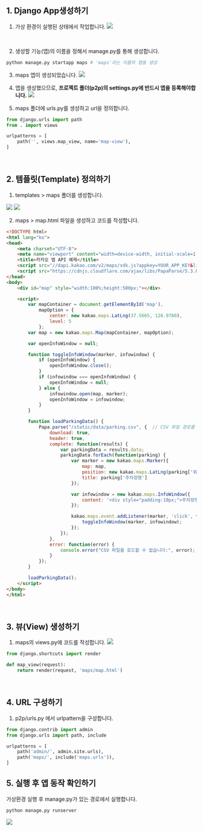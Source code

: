 ## 1. Django App생성하기

1. 가상 환경이 실행된 상태에서 작업합니다.
![](https://i.imgur.com/zEYn8pq.png)

<br>

2. 생성할 기능(앱)의 이름을 정해서 manage.py를 통해 생성합니다.

``` bash
python manage.py startapp maps # 'maps'라는 이름의 앱을 생성
```


3. maps 앱이 생성되었습니다.
![](https://i.imgur.com/Aw5cjG8.png)


4. 앱을 생성했으므로, **프로젝트 폴더(p2p)의 settings.py에 반드시 앱을 등록해야합니다.**
![](https://i.imgur.com/b65Odta.png)



5. maps 폴더에 urls.py를 생성하고 url을 정의합니다.
``` python
from django.urls import path
from . import views

urlpatterns = [	
	path('', views.map_view, name='map-view'),
]
```

<br>

## 2. 템플릿(Template) 정의하기 
1. templates > maps 폴더를 생성합니다.

![](https://i.imgur.com/3tVlLcy.png)
![](https://i.imgur.com/yczSBqk.png)




2. maps > map.html 파일을 생성하고 코드를 작성합니다.
``` html
<!DOCTYPE html>
<html lang="ko">
<head>
    <meta charset="UTF-8">
    <meta name="viewport" content="width=device-width, initial-scale=1.0">
    <title>카카오 맵 API 예제</title>
    <script src="//dapi.kakao.com/v2/maps/sdk.js?appkey=YOUR_APP_KEY&libraries=services"></script>
    <script src="https://cdnjs.cloudflare.com/ajax/libs/PapaParse/5.3.0/papaparse.min.js"></script>
</head>
<body>
    <div id="map" style="width:100%;height:500px;"></div>

    <script>
        var mapContainer = document.getElementById('map'),
            mapOption = { 
                center: new kakao.maps.LatLng(37.5665, 126.9780),
                level: 5
            };
        var map = new kakao.maps.Map(mapContainer, mapOption);

        var openInfoWindow = null;

        function toggleInfoWindow(marker, infowindow) {
            if (openInfoWindow) {
                openInfoWindow.close();
            }
            if (infowindow === openInfoWindow) {
                openInfoWindow = null;
            } else {
                infowindow.open(map, marker);
                openInfoWindow = infowindow;
            }
        }

        function loadParkingData() {
            Papa.parse("/static/data/parking.csv", {  // CSV 파일 경로를 설정
                download: true,
                header: true,
                complete: function(results) {
                    var parkingData = results.data;
                    parkingData.forEach(function(parking) {
                        var marker = new kakao.maps.Marker({
                            map: map,
                            position: new kakao.maps.LatLng(parking['위도'], parking['경도']),
                            title: parking['주차장명']
                        });

                        var infowindow = new kakao.maps.InfoWindow({
                            content: '<div style="padding:10px;">주차장명: ' + parking['주차장명'] + '<br>주소: ' + parking['주소'] + '</div>'
                        });

                        kakao.maps.event.addListener(marker, 'click', function() {
                            toggleInfoWindow(marker, infowindow);
                        });
                    });
                },
                error: function(error) {
                    console.error("CSV 파일을 로드할 수 없습니다:", error);
                }
            });
        }

        loadParkingData();
    </script>
</body>
</html>
```

<br>

## 3. 뷰(View) 생성하기 

1. maps의 views.py에 코드를 작성합니다.
![](https://i.imgur.com/ih7FSzJ.png)

``` python
from django.shortcuts import render

def map_view(request):
    return render(request, 'maps/map.html')

```


<br>

## 4. URL 구성하기
1. p2p/urls.py 에서 urlpattern을 구성합니다.
``` python
from django.contrib import admin
from django.urls import path, include

urlpatterns = [
    path('admin/', admin.site.urls),
    path('maps/', include('maps.urls')),
]
```



## 5. 실행 후 앱 동작 확인하기
가상환경 실행 후 manage.py가 있는 경로에서 실행합니다.
``` python
python manage.py runserver
```

![](https://i.imgur.com/OePsBw4.jpeg)
